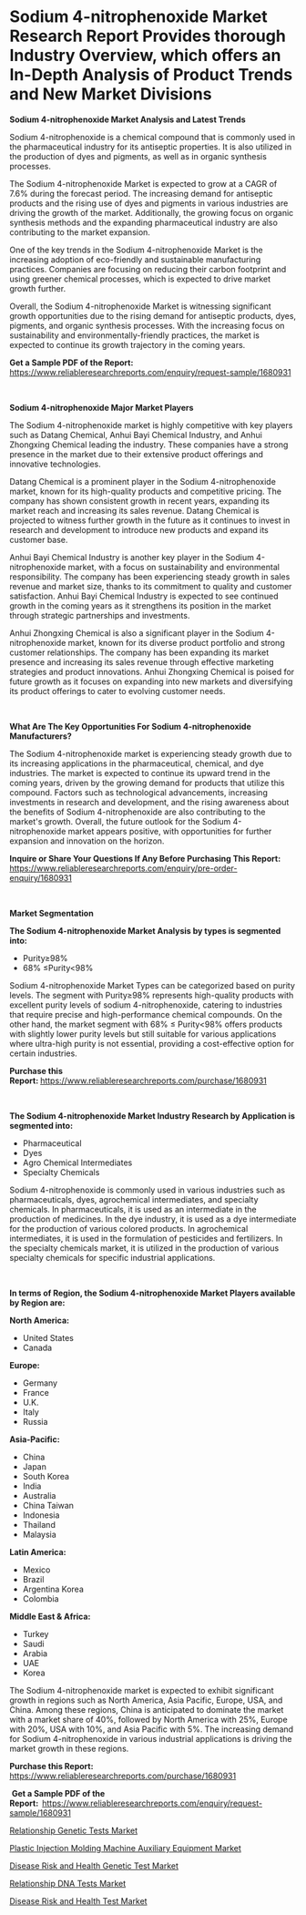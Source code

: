 <p><h1>Sodium 4-nitrophenoxide Market Research Report Provides thorough Industry Overview, which offers an In-Depth Analysis of Product Trends and New Market Divisions</h1></p><p><strong>Sodium 4-nitrophenoxide Market Analysis and Latest Trends</strong></p>
<p><p>Sodium 4-nitrophenoxide is a chemical compound that is commonly used in the pharmaceutical industry for its antiseptic properties. It is also utilized in the production of dyes and pigments, as well as in organic synthesis processes.</p><p>The Sodium 4-nitrophenoxide Market is expected to grow at a CAGR of 7.6% during the forecast period. The increasing demand for antiseptic products and the rising use of dyes and pigments in various industries are driving the growth of the market. Additionally, the growing focus on organic synthesis methods and the expanding pharmaceutical industry are also contributing to the market expansion.</p><p>One of the key trends in the Sodium 4-nitrophenoxide Market is the increasing adoption of eco-friendly and sustainable manufacturing practices. Companies are focusing on reducing their carbon footprint and using greener chemical processes, which is expected to drive market growth further.</p><p>Overall, the Sodium 4-nitrophenoxide Market is witnessing significant growth opportunities due to the rising demand for antiseptic products, dyes, pigments, and organic synthesis processes. With the increasing focus on sustainability and environmentally-friendly practices, the market is expected to continue its growth trajectory in the coming years.</p></p>
<p><strong>Get a Sample PDF of the Report:&nbsp;</strong> <a href="https://www.reliableresearchreports.com/enquiry/request-sample/1680931">https://www.reliableresearchreports.com/enquiry/request-sample/1680931</a></p>
<p>&nbsp;</p>
<p><strong>Sodium 4-nitrophenoxide Major Market Players</strong></p>
<p><p>The Sodium 4-nitrophenoxide market is highly competitive with key players such as Datang Chemical, Anhui Bayi Chemical Industry, and Anhui Zhongxing Chemical leading the industry. These companies have a strong presence in the market due to their extensive product offerings and innovative technologies.</p><p>Datang Chemical is a prominent player in the Sodium 4-nitrophenoxide market, known for its high-quality products and competitive pricing. The company has shown consistent growth in recent years, expanding its market reach and increasing its sales revenue. Datang Chemical is projected to witness further growth in the future as it continues to invest in research and development to introduce new products and expand its customer base.</p><p>Anhui Bayi Chemical Industry is another key player in the Sodium 4-nitrophenoxide market, with a focus on sustainability and environmental responsibility. The company has been experiencing steady growth in sales revenue and market size, thanks to its commitment to quality and customer satisfaction. Anhui Bayi Chemical Industry is expected to see continued growth in the coming years as it strengthens its position in the market through strategic partnerships and investments.</p><p>Anhui Zhongxing Chemical is also a significant player in the Sodium 4-nitrophenoxide market, known for its diverse product portfolio and strong customer relationships. The company has been expanding its market presence and increasing its sales revenue through effective marketing strategies and product innovations. Anhui Zhongxing Chemical is poised for future growth as it focuses on expanding into new markets and diversifying its product offerings to cater to evolving customer needs.</p></p>
<p>&nbsp;</p>
<p><strong>What Are The Key Opportunities For Sodium 4-nitrophenoxide Manufacturers?</strong></p>
<p><p>The Sodium 4-nitrophenoxide market is experiencing steady growth due to its increasing applications in the pharmaceutical, chemical, and dye industries. The market is expected to continue its upward trend in the coming years, driven by the growing demand for products that utilize this compound. Factors such as technological advancements, increasing investments in research and development, and the rising awareness about the benefits of Sodium 4-nitrophenoxide are also contributing to the market's growth. Overall, the future outlook for the Sodium 4-nitrophenoxide market appears positive, with opportunities for further expansion and innovation on the horizon.</p></p>
<p><strong>Inquire or Share Your Questions If Any Before Purchasing This Report:</strong> <a href="https://www.reliableresearchreports.com/enquiry/pre-order-enquiry/1680931">https://www.reliableresearchreports.com/enquiry/pre-order-enquiry/1680931</a></p>
<p>&nbsp;</p>
<p><strong>Market Segmentation</strong></p>
<p><strong>The Sodium 4-nitrophenoxide Market Analysis by types is segmented into:</strong></p>
<p><ul><li>Purity≥98%</li><li>68% ≤Purity<98%</li></ul></p>
<p><p>Sodium 4-nitrophenoxide Market Types can be categorized based on purity levels. The segment with Purity≥98% represents high-quality products with excellent purity levels of sodium 4-nitrophenoxide, catering to industries that require precise and high-performance chemical compounds. On the other hand, the market segment with 68% ≤ Purity<98% offers products with slightly lower purity levels but still suitable for various applications where ultra-high purity is not essential, providing a cost-effective option for certain industries.</p></p>
<p><strong>Purchase this Report:&nbsp;</strong><a href="https://www.reliableresearchreports.com/purchase/1680931">https://www.reliableresearchreports.com/purchase/1680931</a></p>
<p>&nbsp;</p>
<p><strong>The Sodium 4-nitrophenoxide Market Industry Research by Application is segmented into:</strong></p>
<p><ul><li>Pharmaceutical</li><li>Dyes</li><li>Agro Chemical Intermediates</li><li>Specialty Chemicals</li></ul></p>
<p><p>Sodium 4-nitrophenoxide is commonly used in various industries such as pharmaceuticals, dyes, agrochemical intermediates, and specialty chemicals. In pharmaceuticals, it is used as an intermediate in the production of medicines. In the dye industry, it is used as a dye intermediate for the production of various colored products. In agrochemical intermediates, it is used in the formulation of pesticides and fertilizers. In the specialty chemicals market, it is utilized in the production of various specialty chemicals for specific industrial applications.</p></p>
<p>&nbsp;</p>
<p><strong>In terms of Region, the Sodium 4-nitrophenoxide Market Players available by Region are:</strong></p>
<p>
    <p> <strong> North America: </strong>
        <ul>
            <li>United States</li>
            <li>Canada</li>
        </ul>
        </p> 
    <p> <strong> Europe: </strong>
        <ul>
            <li>Germany</li>
            <li>France</li>
            <li>U.K.</li>
            <li>Italy</li>
            <li>Russia</li>
        </ul>
        </p> 
    <p> <strong> Asia-Pacific: </strong>
        <ul>
            <li>China</li>
            <li>Japan</li>
            <li>South Korea</li>
            <li>India</li>
            <li>Australia</li>
            <li>China Taiwan</li>
            <li>Indonesia</li>
            <li>Thailand</li>
            <li>Malaysia</li>
        </ul>
        </p> 
    <p> <strong> Latin America: </strong>
        <ul>
            <li>Mexico</li>
            <li>Brazil</li>
            <li>Argentina Korea</li>
            <li>Colombia</li>
        </ul>
        </p> 
    <p> <strong> Middle East & Africa: </strong>
        <ul>
            <li>Turkey</li>
            <li>Saudi</li>
            <li>Arabia</li>
            <li>UAE</li>
            <li>Korea</li>
        </ul>
    </p>
    </p>
<p><p>The Sodium 4-nitrophenoxide market is expected to exhibit significant growth in regions such as North America, Asia Pacific, Europe, USA, and China. Among these regions, China is anticipated to dominate the market with a market share of 40%, followed by North America with 25%, Europe with 20%, USA with 10%, and Asia Pacific with 5%. The increasing demand for Sodium 4-nitrophenoxide in various industrial applications is driving the market growth in these regions.</p></p>
<p><strong>Purchase this Report: </strong><a href="https://www.reliableresearchreports.com/purchase/1680931">https://www.reliableresearchreports.com/purchase/1680931</a></p>
<p>&nbsp;<strong>Get a Sample PDF of the Report:&nbsp;&nbsp;</strong><a href="https://www.reliableresearchreports.com/enquiry/request-sample/1680931">https://www.reliableresearchreports.com/enquiry/request-sample/1680931</a></p>
<p><strong></strong></p>
<p><p><a href="https://medium.com/@stephanyrau/relationship-genetic-tests-market-comprehensive-assessment-by-type-application-and-geography-6118a0e5fe4c">Relationship Genetic Tests Market</a></p><p><a href="https://medium.com/@stephanyrau/plastic-injection-molding-machine-auxiliary-equipment-market-report-reveals-the-latest-trends-and-65a42b74d28f">Plastic Injection Molding Machine Auxiliary Equipment Market</a></p><p><a href="https://medium.com/@stephanyrau/decoding-disease-risk-and-health-genetic-test-market-metrics-market-share-trends-and-growth-6ddaac69bead">Disease Risk and Health Genetic Test Market</a></p><p><a href="https://medium.com/@stephanyrau/relationship-dna-tests-market-outlook-industry-overview-and-forecast-2024-to-2031-f30e5e8201ba">Relationship DNA Tests Market</a></p><p><a href="https://medium.com/@stephanyrau/disease-risk-and-health-test-market-outlook-industry-overview-and-forecast-2024-to-2031-69e21f31a8bd">Disease Risk and Health Test Market</a></p></p>
